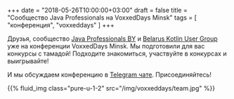 +++
date = "2018-05-26T10:00:00+03:00"
draft = false
title = "Сообщество Java Professionals на VoxxedDays Minsk"
tags = [
    "конференция",
    "voxxeddays"
]
+++

Друзья, сообщество [Java Professionals BY](jprof.by) и [Belarus Kotlin User Group](bkug.by) уже на конференции VoxxedDays Minsk. Мы подготовили для вас конкурсы с тамадой!
Подходите знакомиться, участвуйте в конкурсах и выигрывайте!

И мы обсуждаем конференцию в [Telegram чате](https://t.me/jprof_by). Присоединяйтесь! 

<div class="post_photos">

{{% fluid_img class="pure-u-1-2" src="/img/voxxeddays/team.jpg" %}}

</div>
